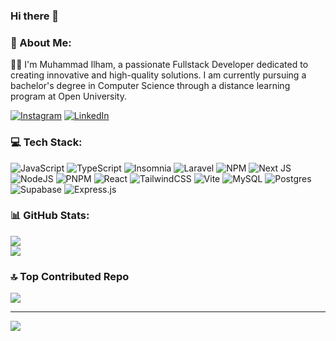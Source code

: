 ### Hi there 👋

### 💫 About Me:
👨‍💻 I'm Muhammad Ilham, a passionate Fullstack Developer dedicated to creating innovative and high-quality solutions. I am currently pursuing a bachelor's degree in Computer Science through a distance learning program at Open University.

[![Instagram](https://img.shields.io/badge/Instagram-%23E4405F.svg?logo=Instagram&logoColor=white)](https://instagram.com/hmwithu) [![LinkedIn](https://img.shields.io/badge/LinkedIn-%230077B5.svg?logo=linkedin&logoColor=white)](https://linkedin.com/in/hamconnect) 

### 💻 Tech Stack:
![JavaScript](https://img.shields.io/badge/javascript-%23323330.svg?style=for-the-badge&logo=javascript&logoColor=%23F7DF1E) ![TypeScript](https://img.shields.io/badge/typescript-%23007ACC.svg?style=for-the-badge&logo=typescript&logoColor=white) ![Insomnia](https://img.shields.io/badge/Insomnia-black?style=for-the-badge&logo=insomnia&logoColor=5849BE) ![Laravel](https://img.shields.io/badge/laravel-%23FF2D20.svg?style=for-the-badge&logo=laravel&logoColor=white) ![NPM](https://img.shields.io/badge/NPM-%23CB3837.svg?style=for-the-badge&logo=npm&logoColor=white) ![Next JS](https://img.shields.io/badge/Next-black?style=for-the-badge&logo=next.js&logoColor=white) ![NodeJS](https://img.shields.io/badge/node.js-6DA55F?style=for-the-badge&logo=node.js&logoColor=white) ![PNPM](https://img.shields.io/badge/pnpm-%234a4a4a.svg?style=for-the-badge&logo=pnpm&logoColor=f69220) ![React](https://img.shields.io/badge/react-%2320232a.svg?style=for-the-badge&logo=react&logoColor=%2361DAFB) ![TailwindCSS](https://img.shields.io/badge/tailwindcss-%2338B2AC.svg?style=for-the-badge&logo=tailwind-css&logoColor=white) ![Vite](https://img.shields.io/badge/vite-%23646CFF.svg?style=for-the-badge&logo=vite&logoColor=white) ![MySQL](https://img.shields.io/badge/mysql-4479A1.svg?style=for-the-badge&logo=mysql&logoColor=white) ![Postgres](https://img.shields.io/badge/postgres-%23316192.svg?style=for-the-badge&logo=postgresql&logoColor=white) ![Supabase](https://img.shields.io/badge/Supabase-3ECF8E?style=for-the-badge&logo=supabase&logoColor=white) ![Express.js](https://img.shields.io/badge/express.js-%23404d59.svg?style=for-the-badge&logo=express&logoColor=%2361DAFB)
### 📊 GitHub Stats:
![](https://github-readme-streak-stats.herokuapp.com/?user=hamgeek&theme=default&hide_border=false)<br/>
![](https://github-readme-stats.vercel.app/api/top-langs/?username=hamgeek&theme=default&hide_border=false&include_all_commits=false&count_private=false&layout=compact)

### 🔝 Top Contributed Repo
![](https://github-contributor-stats.vercel.app/api?username=hamgeek&limit=5&theme=default_repocard&combine_all_yearly_contributions=true)

---
[![](https://visitcount.itsvg.in/api?id=hamgeek&icon=0&color=12)](https://visitcount.itsvg.in)

<!-- Proudly created with GPRM ( https://gprm.itsvg.in ) -->
